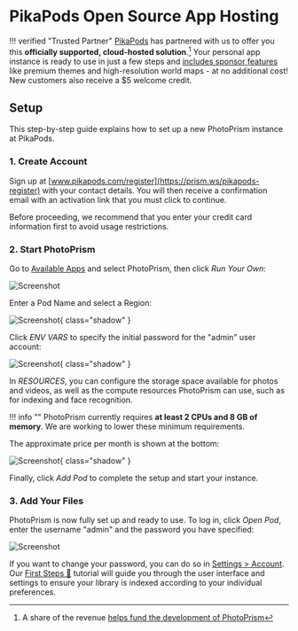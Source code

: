 # **PikaPods** Open Source App Hosting

!!! verified "Trusted Partner"
    [PikaPods](https://prism.ws/pikapods-com) has partnered with us to offer you this **officially supported, cloud-hosted solution**.[^1] Your personal app instance is ready to use in just a few steps and [includes sponsor features](https://photoprism.app/editions#compare) like premium themes and high-resolution world maps - at no additional cost! New customers also receive a $5 welcome credit.

## Setup

This step-by-step guide explains how to set up a new PhotoPrism instance at PikaPods.

### 1. Create Account

Sign up at [www.pikapods.com/register](https://prism.ws/pikapods-register) with your contact details.
You will then receive a confirmation email with an activation link that you must click to continue.

Before proceeding, we recommend that you enter your credit card information first to avoid usage restrictions.

### 2. Start PhotoPrism

Go to [Available Apps](https://prism.ws/pikapods-apps) and select PhotoPrism, then click *Run Your Own*:

![Screenshot](img/pikapods-appstore.png)

Enter a Pod Name and select a Region:

![Screenshot](img/pikapods-step-1.png){ class="shadow" }

Click *ENV VARS* to specify the initial password for the "admin" user account:

![Screenshot](img/pikapods-step-2.png){ class="shadow" }

In *RESOURCES*, you can configure the storage space available for photos and videos, as well as the compute resources PhotoPrism can use, such as for indexing and face recognition.

!!! info ""
    PhotoPrism currently requires **at least 2 CPUs and 8 GB of memory**. We are working to lower these minimum requirements.

The approximate price per month is shown at the bottom:

![Screenshot](img/pikapods-step-3.png){ class="shadow" }

Finally, click *Add Pod* to complete the setup and start your instance.

### 3. Add Your Files

PhotoPrism is now fully set up and ready to use. To log in, click *Open Pod*, enter the username "admin" and the password you have specified:

![Screenshot](img/pikapods-overview.png)

If you want to change your password, you can do so in [Settings > Account](../../user-guide/settings/account.md#change-password).
Our [First Steps 👣](../../user-guide/first-steps.md) tutorial will guide you through the user interface and settings to ensure your library is indexed according to your individual preferences.

[^1]: A share of the revenue [helps fund the development of PhotoPrism](https://photoprism.app/oss/faq#pikapods)
